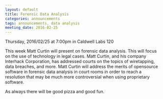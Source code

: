 ```yaml
---
layout: default
title: Forensic Data Analysis
categories: announcements
tags: announcements, data analysis
meeting_date: 2016-02-25
---
```


Thursday, 2016/02/25 at 7:00pm in Caldwell Labs 120

This week Matt Curtin will present on forensic data analysis. This will focus on the use of technology in legal cases. Matt Curtin, and his company Interhack Corporation, has addressed courts on the topics of wiretapping, data breaches, and more. Matt Curtin will address the merits of opensource software in forensic data analysis in court rooms in order to reach a resolution that may be much more controversial when using proprietary software.

As always there will be good pizza and good fun.
